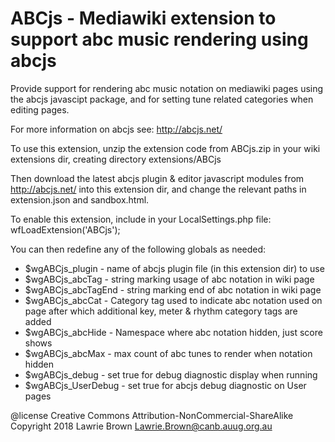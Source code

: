 # ABCjs - Mediawiki extension to support abc music rendering using abcjs

Provide support for rendering abc music notation on mediawiki pages using
the abcjs javascipt package, and for setting tune related categories
when editing pages.

For more information on abcjs see: http://abcjs.net/

To use this extension, unzip the extension code from ABCjs.zip 
in your wiki extensions dir, creating directory extensions/ABCjs

Then download the latest abcjs plugin & editor javascript modules
from http://abcjs.net/ into this extension dir, and change the
relevant paths in extension.json and sandbox.html.

To enable this extension, include in your LocalSettings.php file:
wfLoadExtension('ABCjs');

You can then redefine any of the following globals as needed:
+ $wgABCjs_plugin - name of abcjs plugin file (in this extension dir) to use
+ $wgABCjs_abcTag - string marking usage of abc notation in wiki page
+ $wgABCjs_abcTagEnd - string marking end of abc notation in wiki page
+ $wgABCjs_abcCat - Category tag used to indicate abc notation used on page
      after which additional key, meter & rhythm category tags are added
+ $wgABCjs_abcHide - Namespace where abc notation hidden, just score shows
+ $wgABCjs_abcMax - max count of abc tunes to render when notation hidden
+ $wgABCjs_debug - set true for debug diagnostic display when running
+ $wgABCjs_UserDebug - set true for abcjs debug diagnostic on User pages

@license Creative Commons Attribution-NonCommercial-ShareAlike
Copyright 2018 Lawrie Brown <Lawrie.Brown@canb.auug.org.au>

